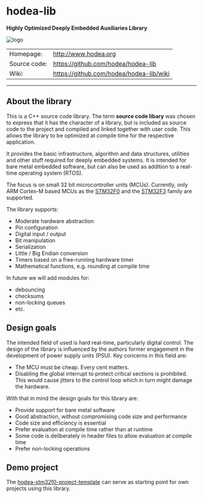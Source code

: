 # hodea-lib 
**Highly Optimized Deeply Embedded Auxiliaries Library**

![logo](https://raw.github.com/hodea/hodea.github.io/master/logo/hodea_logo.png)

<table>
  <tr>
    <td>Homepage:</td>
    <td><a href="http://www.hodea.org">http://www.hodea.org</a></td>
  </tr>
  <tr>
    <td>Source code:</td>
    <td>
        <a href="https://github.com/hodea/hodea-lib">
          https://github.com/hodea/hodea-lib
        </a>
    </td>
  </tr>
  <tr>
    <td>Wiki:</td>
    <td>
        <a href="https://github.com/hodea/hodea-lib/wiki">
          https://github.com/hodea/hodea-lib/wiki
        </a>
    </td>
  </tr>
</table>

---

## About the library

This is a C++ source code library. The term **source code libary** was
chosen to express that it has the character of a library, but is
included as source code to the project and compiled and linked together
with user code. This allows the library to be optimized at compile
time for the respective application.

It provides the basic infrastructure, algorithm and data structures,
utilities and other stuff required for deeply embedded systems. It is
intended for bare metal embedded software, but can also be used as
addition to a real-time operating system (RTOS).

The focus is on small 32 bit microcontroller units (MCUs). Currently,
only ARM Cortex-M based MCUs as the
[STM32F0](http://www.st.com/content/st_com/en/products/microcontrollers/stm32-32-bit-arm-cortex-mcus/stm32-mainstream-mcus/stm32f0-series.html?querycriteria=productId=SS1574)
and the
[STM32F3](http://www.st.com/content/st_com/en/products/microcontrollers/stm32-32-bit-arm-cortex-mcus/stm32-mainstream-mcus/stm32f3-series.html?querycriteria=productId=SS1576)
family are supported.

The library supports:

- Moderate hardware abstraction
- Pin configuration
- Digital input / output
- Bit manipulation
- Serialization
- Little / Big Endian conversion
- Timers based on a free-running hardware timer
- Mathematical functions, e.g. rounding at compile time

In future we will add modules for:

- debouncing
- checksums
- non-locking queues
- etc.

## Design goals

The intended field of used is hard real-time, particularly digital control.
The design of the library is influenced by the authors former engagement
in the development of power supply units (PSU). Key concerns in this field
are:

- The MCU must be cheap. Every cent matters.
- Disabling the global interrupt to protect critical sections is prohibited.
  This would cause jitters to the control loop which in turn might
  damage the hardware.

With that in mind the design goals for this library are:

- Provide support for bare metal software
- Good abstraction, without compromising code size and performance
- Code size and efficiency is essential
- Prefer evaluation at compile time rather than at runtime
- Some code is deliberately in header files to allow evaluation at
  compile time
- Prefer non-locking operations

## Demo project

The
[hodea-stm32f0-project-template](https://github.com/hodea/hodea-stm32f0-project-template)
can serve as starting point for own projects using this library.

